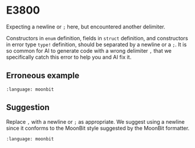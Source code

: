 # E3800

Expecting a newline or `;` here, but encountered another delimiter.

Constructors in `enum` definition, fields in `struct` definition, and
constructors in error type `type!` definition, should be separated by a newline
or a `;`. It is so common for AI to generate code with a wrong delimiter `,`
that we specifically catch this error to help you and AI fix it.

## Erroneous example

```{literalinclude} /sources/error_codes/E3800_error/top.mbt
:language: moonbit
```

## Suggestion

Replace `,` with a newline or `;` as appropriate. We suggest using a newline
since it conforms to the MoonBit style suggested by the MoonBit formatter.

```{literalinclude} /sources/error_codes/E3800_fixed/top.mbt
:language: moonbit
```
